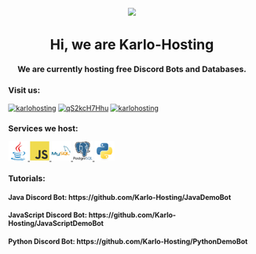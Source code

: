 <p align="middle">
<img src="https://cdn.discordapp.com/attachments/589485476399022130/998314538598416494/9693ba73af495c17c8ac2b2ba2cf0db7.png">
<h1 align="center">Hi, we are Karlo-Hosting</h1>
<h3 align="center">We are currently hosting free Discord Bots and Databases.</h3>

<h3 align="left">Visit us:</h3>
<p align="left">
<a href="https://twitter.com/karlohosting" target="blank"><img align="center" src="https://raw.githubusercontent.com/rahuldkjain/github-profile-readme-generator/master/src/images/icons/Social/twitter.svg" alt="karlohosting" height="30" width="40" /></a>
<a href="https://discord.gg/qS2kcH7Hhu" target="blank"><img align="center" src="https://raw.githubusercontent.com/rahuldkjain/github-profile-readme-generator/master/src/images/icons/Social/discord.svg" alt="qS2kcH7Hhu" height="30" width="40" /></a>
<a href=https://www.instagram.com/karlo_hosting/" target="blank"><img align="center" src="https://raw.githubusercontent.com/rahuldkjain/github-profile-readme-generator/master/src/images/icons/Social/instagram.svg" alt="karlohosting" height="30" width="40" /></a>
</p>

<h3 align="left">Services we host:</h3>
<p align="left"> <a href="https://www.java.com" target="_blank" rel="noreferrer"> <img src="https://raw.githubusercontent.com/devicons/devicon/master/icons/java/java-original.svg" alt="java" width="40" height="40"/> </a> <a href="https://developer.mozilla.org/en-US/docs/Web/JavaScript" target="_blank" rel="noreferrer"> <img src="https://raw.githubusercontent.com/devicons/devicon/master/icons/javascript/javascript-original.svg" alt="javascript" width="40" height="40"/> </a> <a href="https://www.mysql.com/" target="_blank" rel="noreferrer"> <img src="https://raw.githubusercontent.com/devicons/devicon/master/icons/mysql/mysql-original-wordmark.svg" alt="mysql" width="40" height="40"/> </a> <a href="https://www.postgresql.org" target="_blank" rel="noreferrer"> <img src="https://raw.githubusercontent.com/devicons/devicon/master/icons/postgresql/postgresql-original-wordmark.svg" alt="postgresql" width="40" height="40"/> </a> <a href="https://www.python.org" target="_blank" rel="noreferrer"> <img src="https://raw.githubusercontent.com/devicons/devicon/master/icons/python/python-original.svg" alt="python" width="40" height="40"/> </a> </p>
<h3 align="left">Tutorials:</h3>
<h4>Java Discord Bot: https://github.com/Karlo-Hosting/JavaDemoBot</h4>
<h4> JavaScript Discord Bot: https://github.com/Karlo-Hosting/JavaScriptDemoBot </h4>
<h4>Python Discord Bot: https://github.com/Karlo-Hosting/PythonDemoBot</h4>


